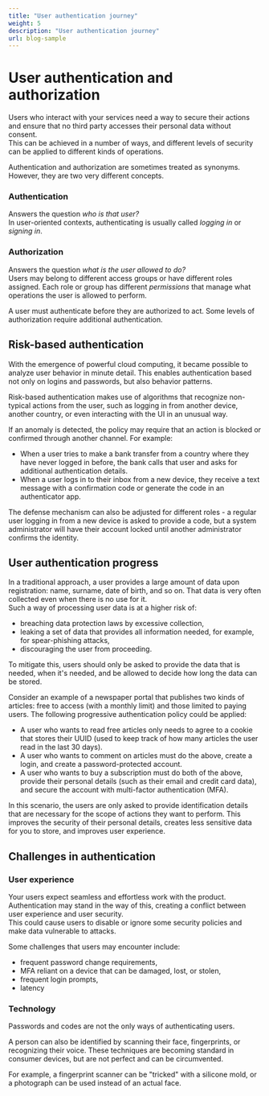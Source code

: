```yaml
---
title: "User authentication journey"
weight: 5
description: "User authentication journey"
url: blog-sample
---
```

# User authentication and authorization

Users who interact with your services need a way to secure their actions and ensure that no third party accesses their personal data without consent.  
This can be achieved in a number of ways, and different levels of security can be applied to different kinds of operations.

Authentication and authorization are sometimes treated as synonyms. However, they are two very different concepts.

### Authentication
Answers the question *who is that user?*  
In user-oriented contexts, authenticating is usually called *logging in* or *signing in*. 
### Authorization
Answers the question *what is the user allowed to do?*  
Users may belong to different access groups or have different roles assigned. Each role or group has different *permissions* that manage what operations the user is allowed to perform.

A user must authenticate before they are authorized to act. Some levels of authorization require additional authentication.

## Risk-based authentication

With the emergence of powerful cloud computing, it became possible to analyze user behavior in minute detail. This enables authentication based not only on logins and passwords, but also behavior patterns.

Risk-based authentication makes use of algorithms that recognize non-typical actions from the user, such as logging in from another device, another country, or even interacting with the UI in an unusual way.

If an anomaly is detected, the policy may require that an action is blocked or confirmed through another channel. For example:
- When a user tries to make a bank transfer from a country where they have never logged in before, the bank calls that user and asks for additional authentication details.
- When a user logs in to their inbox from a new device, they receive a text message with a confirmation code or generate the code in an authenticator app.

The defense mechanism can also be adjusted for different roles - a regular user logging in from a new device is asked to provide a code, but a system administrator will have their account locked until another administrator confirms the identity.

## User authentication progress

In a traditional approach, a user provides a large amount of data upon registration: name, surname, date of birth, and so on. That data is very often collected even when there is no use for it.  
Such a way of processing user data is at a higher risk of:
- breaching data protection laws by excessive collection,
- leaking a set of data that provides all information needed, for example, for spear-phishing attacks,
- discouraging the user from proceeding.

To mitigate this, users should only be asked to provide the data that is needed, when it's needed, and be allowed to decide how long the data can be stored.  

Consider an example of a newspaper portal that publishes two kinds of articles: free to access (with a monthly limit) and those limited to paying users. The following progressive authentication policy could be applied:
- A user who wants to read free articles only needs to agree to a cookie that stores their UUID (used to keep track of how many articles the user read in the last 30 days).
- A user who wants to comment on articles must do the above, create a login, and create a password-protected account.
- A user who wants to buy a subscription must do both of the above, provide their personal details (such as their email and credit card data), and secure the account with multi-factor authentication (MFA).

In this scenario, the users are only asked to provide identification details that are necessary for the scope of actions they want to perform. This improves the security of their personal details, creates less sensitive data for you to store, and improves user experience.

## Challenges in authentication

### User experience

Your users expect seamless and effortless work with the product.  Authentication may stand in the way of this, creating a conflict between user experience and user security.  
This could cause users to disable or ignore some security policies and make data vulnerable to attacks.

Some challenges that users may encounter include:
- frequent password change requirements,
- MFA reliant on a device that can be damaged, lost, or stolen,
- frequent login prompts,
- latency

### Technology

Passwords and codes are not the only ways of authenticating users.

A person can also be identified by scanning their face, fingerprints, or recognizing their voice. These techniques are becoming standard in consumer devices, but are not perfect and can be circumvented.

For example, a fingerprint scanner can be "tricked" with a silicone mold, or a photograph can be used instead of an actual face.
